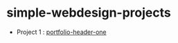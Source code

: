 # simple-webdesign-projects

- Project 1 : [portfolio-header-one]([/portfolio-header-one](https://thdihan.github.io/simple-webdesign-projects/portfolio-header-one/))
